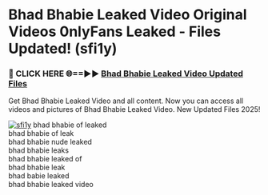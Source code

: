 # Bhad Bhabie Leaked Video Original Videos 0nlyFans Leaked - Files Updated! (sfi1y)

<h3>🔴 CLICK HERE 🌐==►► <a href="https://tinyurl.com/2wckxsce" rel="nofollow">Bhad Bhabie Leaked Video Updated Files</a></h3>

Get Bhad Bhabie Leaked Video and all content. Now you can access all videos and pictures of Bhad Bhabie Leaked Video. New Updated Files 2025!

[![sfi1y](https://i.imgur.com/AFduVYN.gif)](https://tinyurl.com/2wckxsce)
bhad bhabie of leaked<br>
bhad bhabie of leak<br>
bhad bhabie nude leaked<br>
bhad bhabie leaks<br>
bhad bhabie leaked of<br>
bhad bhabie leak<br>
bhad babie leaked<br>
bhad bhabie leaked video